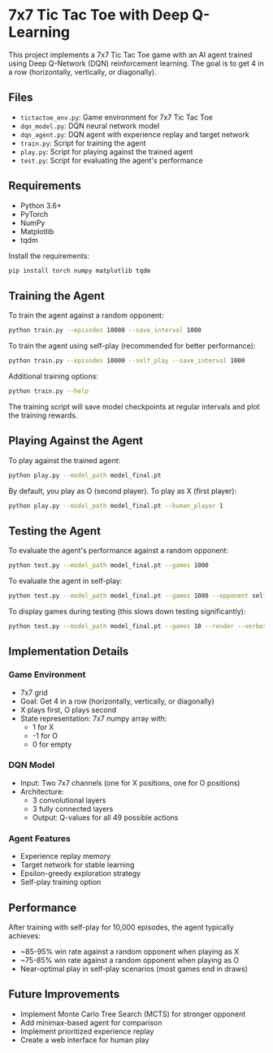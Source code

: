 # 7x7 Tic Tac Toe with Deep Q-Learning

This project implements a 7x7 Tic Tac Toe game with an AI agent trained using Deep Q-Network (DQN) reinforcement learning. The goal is to get 4 in a row (horizontally, vertically, or diagonally).

## Files

- `tictactoe_env.py`: Game environment for 7x7 Tic Tac Toe
- `dqn_model.py`: DQN neural network model
- `dqn_agent.py`: DQN agent with experience replay and target network
- `train.py`: Script for training the agent
- `play.py`: Script for playing against the trained agent
- `test.py`: Script for evaluating the agent's performance

## Requirements

- Python 3.6+
- PyTorch
- NumPy
- Matplotlib
- tqdm

Install the requirements:

```bash
pip install torch numpy matplotlib tqdm
```

## Training the Agent

To train the agent against a random opponent:

```bash
python train.py --episodes 10000 --save_interval 1000
```

To train the agent using self-play (recommended for better performance):

```bash
python train.py --episodes 10000 --self_play --save_interval 1000
```

Additional training options:

```bash
python train.py --help
```

The training script will save model checkpoints at regular intervals and plot the training rewards.

## Playing Against the Agent

To play against the trained agent:

```bash
python play.py --model_path model_final.pt
```

By default, you play as O (second player). To play as X (first player):

```bash
python play.py --model_path model_final.pt --human_player 1
```

## Testing the Agent

To evaluate the agent's performance against a random opponent:

```bash
python test.py --model_path model_final.pt --games 1000
```

To evaluate the agent in self-play:

```bash
python test.py --model_path model_final.pt --games 1000 --opponent self
```

To display games during testing (this slows down testing significantly):

```bash
python test.py --model_path model_final.pt --games 10 --render --verbose
```

## Implementation Details

### Game Environment

- 7x7 grid
- Goal: Get 4 in a row (horizontally, vertically, or diagonally)
- X plays first, O plays second
- State representation: 7x7 numpy array with:
  - 1 for X
  - -1 for O
  - 0 for empty

### DQN Model

- Input: Two 7x7 channels (one for X positions, one for O positions)
- Architecture:
  - 3 convolutional layers
  - 3 fully connected layers
  - Output: Q-values for all 49 possible actions

### Agent Features

- Experience replay memory
- Target network for stable learning
- Epsilon-greedy exploration strategy
- Self-play training option

## Performance

After training with self-play for 10,000 episodes, the agent typically achieves:

- ~85-95% win rate against a random opponent when playing as X
- ~75-85% win rate against a random opponent when playing as O
- Near-optimal play in self-play scenarios (most games end in draws)

## Future Improvements

- Implement Monte Carlo Tree Search (MCTS) for stronger opponent
- Add minimax-based agent for comparison
- Implement prioritized experience replay
- Create a web interface for human play
